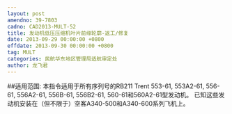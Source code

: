```yaml
---
layout: post
amendno: 39-7803
cadno: CAD2013-MULT-52
title: 发动机低压压缩机叶片前缘轮廓-返工/修复
date: 2013-09-29 00:00:00 +0800
effdate: 2013-09-30 00:00:00 +0800
tag: MULT
categories: 民航华东地区管理局适航审定处
author: 龙飞君
---
```


##适用范围:
本指令适用于所有序列号的RB211 Trent 553-61, 553A2-61, 556-61, 556A2-61, 556B-61, 556B2-61, 560-61和560A2-61型发动机。
已知这些发动机安装在（但不限于）空客A340-500和A340-600系列飞机上。

